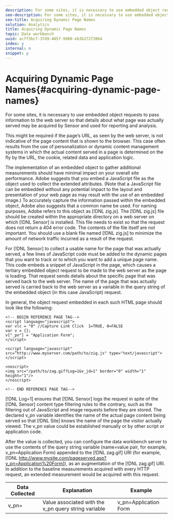 ```yaml
---
description: For some sites, it is necessary to use embedded object requests to pass information to the web server so that details about what page was actually served may be acquired by Sensor and used for reporting and analysis.
seo-description: For some sites, it is necessary to use embedded object requests to pass information to the web server so that details about what page was actually served may be acquired by Sensor and used for reporting and analysis.
seo-title: Acquiring Dynamic Page Names
solution: Analytics
title: Acquiring Dynamic Page Names
topic: Data workbench
uuid: acff3bc7-37d9-4057-9980-eb3b272f3064
index: y
internal: n
snippet: y
---
```


# Acquiring Dynamic Page Names{#acquiring-dynamic-page-names}

For some sites, it is necessary to use embedded object requests to pass information to the web server so that details about what page was actually served may be acquired by Sensor and used for reporting and analysis.

 This might be required if the page’s URL, as seen by the web server, is not indicative of the page content that is shown to the browser. This case often results from the use of personalization or dynamic content management systems in which the actual content served in a page is determined on the fly by the URL, the cookie, related data and application logic.

The implementation of an embedded object to gather additional measurements should have minimal impact on your overall site performance. Adobe suggests that you embed a JavaScript file as the object used to collect the extended attributes. (Note that a JavaScript file can be embedded without any potential impact to the layout and presentation of your web page as may result with the use of an embedded image.) To accurately capture the information passed within the embedded object, Adobe also suggests that a common name be used. For naming purposes, Adobe refers to this object as [!DNL zig.js]. The [!DNL zig.js] file should be created within the appropriate directory on a web server on which [!DNL Sensor] is installed. This file needs to exist so that the request does not return a 404 error code. The contents of the file itself are not important. You should use a blank file named [!DNL zig.js] to minimize the amount of network traffic incurred as a result of the request.

For [!DNL Sensor] to collect a usable name for the page that was actually served, a few lines of JavaScript code must be added to the dynamic pages that you want to track or to which you want to add a unique page name. This code embeds a snippet of JavaScript in the page, which causes a tertiary embedded object request to be made to the web server as the page is loading. That request sends details about the specific page that was served back to the web server. The name of the page that was actually served is carried back to the web server as a variable in the query string of the embedded object (in this case JavaScript) request.

In general, the object request embedded in each such HTML page should look like the following:

```
<!-- BEGIN REFERENCE PAGE TAG--> 
<script language="javascript"> 
var vlc = "0" //Capture Link Click  1=TRUE, 0=FALSE 
var v = {}; 
v["_pn"] = "Application Form"; 
</script> 
 
<script language="javascript" src=”http://www.myserver.com/path/to/zig.js" type="text/javascript"></script> 
 
<noscript> 
<img src="/path/to/zag.gif?Log=1&v_jd=1" border="0" width="1" height="1"/> 
</noscript> 
 
<!-- END REFERENCE PAGE TAG-->
```

[!DNL Log=1] ensures that [!DNL Sensor] logs the request in spite of the [!DNL Sensor] content type filtering rules to the contrary, such as the filtering out of JavaScript and image requests before they are stored. The declared v_pn variable identifies the name of the actual page content being served so that [!DNL Site] knows the name of the page the visitor actually viewed. The v_pn value could be established manually or by other script or application code.

After the value is collected, you can configure the data workbench server to use the contents of the query string variable (name=value pair, for example, v_pn=Application Form) appended to the [!DNL zag.gif] URI (for example, [!DNL http://www.mysite.com/pageserved.asp?v_pn=Application%20Form]), as an augmentation of the [!DNL zag.gif] URI. In addition to the baseline measurements acquired with every HTTP request, an extended measurement would be acquired with this request.

|  Data Collected  | Explanation  | Example  |
|---|---|---|
|  v_pn=  | Value associated with the v_pn query string variable  | v_pn=Application Form  |

